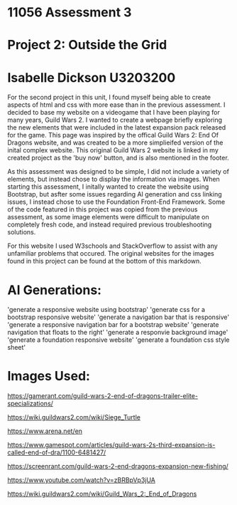 # 11056 Assessment 3
# Project 2: Outside the Grid
# Isabelle Dickson U3203200

For the second project in this unit, I found myself being able to create aspects of html and css with more ease than in the previous assessment. I decided to base my website on a videogame that I have been playing for many years, Guild Wars 2. I wanted to create a webpage briefly exploring the new elements that were included in the latest expansion pack released for the game. This page was inspired by the offical Guild Wars 2: End Of Dragons website, and was created to be a more simplieifed version of the inital complex website. This original Guild Wars 2 website is linked in my created project as the 'buy now' button, and is also mentioned in the footer. 

As this assessment was designed to be simple, I did not include a variety of elements, but instead chose to display the information via images. 
When starting this assessment, I initally wanted to create the website using Bootstrap, but asfter some issues regarding AI generation and css linking issues, I instead chose to use the Foundation Front-End Framework. 
Some of the code featured in this project was copied from the previous assessment, as some image elements were difficult to manipulate on completely fresh code, and instead required previous troubleshooting solutions. 

For this website I used W3schools and StackOverflow to assist with any unfamiliar problems that occured. The original websites for the images found in this project can be found at the bottom of this markdown. 



# AI Generations:
'generate a responsive website using bootstrap'
'generate css for a bootstrap responsive website'
'generate a navigation bar that is responsive'
'generate a responsive navigation bar for a bootstrap website'
'generate navigation that floats to the right'
'generate a responvie background image'
'generate a foundation responsive website'
'generate a foundation css style sheet'


# Images Used:
https://gamerant.com/guild-wars-2-end-of-dragons-trailer-elite-specializations/

https://wiki.guildwars2.com/wiki/Siege_Turtle

https://www.arena.net/en 

https://www.gamespot.com/articles/guild-wars-2s-third-expansion-is-called-end-of-dra/1100-6481427/

https://screenrant.com/guild-wars-2-end-dragons-expansion-new-fishing/

https://www.youtube.com/watch?v=zBRBpVp3jUA

https://wiki.guildwars2.com/wiki/Guild_Wars_2:_End_of_Dragons

